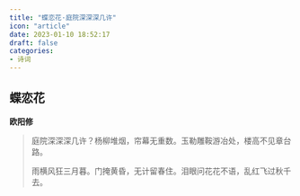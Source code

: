 ```yaml
---
title: "蝶恋花·庭院深深深几许"
icon: "article"
date: 2023-01-10 18:52:17
draft: false
categories:
- 诗词
---
```


## 蝶恋花
**欧阳修**

> 庭院深深深几许？杨柳堆烟，帘幕无重数。玉勒雕鞍游冶处，楼高不见章台路。
>
> 雨横风狂三月暮。门掩黄昏，无计留春住。泪眼问花花不语，乱红飞过秋千去。
